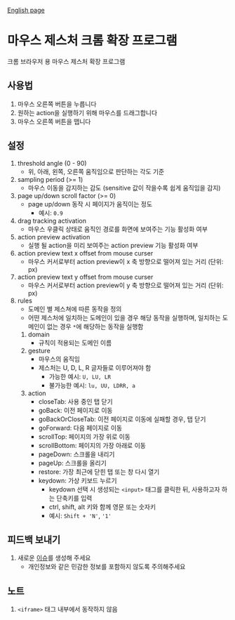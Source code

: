 [English page](README.en.md)

# 마우스 제스처 크롬 확장 프로그램
크롬 브라우저 용 마우스 제스처 확장 프로그램

## 사용법
1. 마우스 오른쪽 버튼을 누릅니다
1. 원하는 action을 실행하기 위해 마우스를 드래그합니다
1. 마우스 오른쪽 버튼을 뗍니다

## 설정
1. threshold angle (0 - 90)
    * 위, 아래, 왼쪽, 오른쪽 움직임으로 판단하는 각도 기준
1. sampling period (>= 1)
    * 마우스 이동을 감지하는 감도 (sensitive 값이 작을수록 쉽게 움직임을 감지)
1. page up/down scroll factor (>= 0)
    * page up/down 동작 시 페이지가 움직이는 정도
        * 예시: `0.9`
1. drag tracking activation
    * 마우스 우클릭 상태로 움직인 경로를 화면에 보여주는 기능 활성화 여부
1. action preview activation
    * 실행 될 action을 미리 보여주는 action preview 기능 활성화 여부
1. action preview text x offset from mouse curser
    * 마우스 커서로부터 action preview이 x 축 방향으로 떨어져 있는 거리 (단위: px)
1. action preview text y offset from mouse curser
    * 마우스 커서로부터 action preview이 y 축 방향으로 떨어져 있는 거리 (단위: px)
1. rules
    * 도메인 별 제스쳐에 따른 동작을 정의
    * 어떤 제스처에 일치하는 도메인이 있을 경우 해당 동작을 실행하며, 일치하는 도메인이 없는 경우 `*`에 해당하는 동작을 실행함
    1. domain
        * 규칙이 적용되는 도메인 이름
    1. gesture
        * 마우스의 움직임
        * 제스처는 U, D, L, R 글자들로 이루어져야 함
            * 가능한 예시: `U, LU, LR`
            * 불가능한 예시: `lu, UU, LDRR, a`
    1. action
        * closeTab: 사용 중인 탭 닫기
        * goBack: 이전 페이지로 이동
        * goBackOrCloseTab: 이전 페이지로 이동에 실패할 경우, 탭 닫기
        * goForward: 다음 페이지로 이동
        * scrollTop: 페이지의 가장 위로 이동
        * scrollBottom: 페이지의 가장 아래로 이동
        * pageDown: 스크롤을 내리기
        * pageUp: 스크롤을 올리기
        * restore: 가장 최근에 닫힌 탭 또는 창 다시 열기
        * keydown: 가상 키보드 누르기
            * keydown 선택 시 생성되는 `<input>` 태그를 클릭한 뒤, 사용하고자 하는 단축키를 입력
            * ctrl, shift, alt 키와 함께 영문 또는 숫자키
            * 예시: `Shift + 'N'`, `'1'`

## 피드백 보내기
1. 새로운 [이슈](https://github.com/Seongbeom-Park/mouse_gesture_for_chrome/issues)를 생성해 주세요
    * 개인정보와 같은 민감한 정보를 포함하지 않도록 주의해주세요

## 노트
1. `<iframe>` 태그 내부에서 동작하지 않음